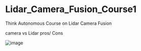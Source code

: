 # Lidar_Camera_Fusion_Course1

Think Autonomous Course on Lidar Camera Fusion


camera vs Lidar pros/ Cons

![image](https://github.com/user-attachments/assets/dd0150c9-a648-4390-9e3f-ad790e872ac4)

